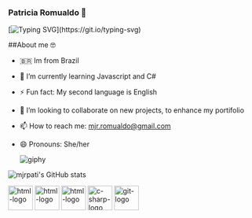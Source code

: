 ### Patricia Romualdo 👋
[![Typing SVG](https://readme-typing-svg.demolab.com/?lines=Front-end+Developer;)](https://git.io/typing-svg)

<div style="display: inline_block">

##About me 🤓
- 🇧🇷 Im from Brazil
- 🌱 I’m currently learning Javascript and C#
- ⚡ Fun fact: My second language is English
- 👯 I’m looking to collaborate on new projects, to enhance my portifolio
- 📫 How to reach me: mjr.romualdo@gmail.com
- 😄 Pronouns: She/her

  ![giphy](https://github.com/mjrpati/mjrpati/assets/96672264/d37bcd2f-d31a-462c-a8cf-a5ce85145749)
</div>


![mjrpati's GitHub stats](https://github-readme-stats.vercel.app/api?username=mjrpati&show_icons=true&theme=highcontrast)

<div >

 <img  align='center' alt='html-logo' height='50' width='50' src="https://cdn.jsdelivr.net/gh/devicons/devicon/icons/html5/html5-original.svg" />
 <img align='center' alt='html-logo' height='50' width='50' src="https://cdn.jsdelivr.net/gh/devicons/devicon/icons/css3/css3-original.svg" />
 <img  align='center' alt='html-logo' height='50' width='50' src="https://cdn.jsdelivr.net/gh/devicons/devicon/icons/javascript/javascript-original.svg" />
 <img align='center' alt='c-sharp-logo' height='50' width='50'  src="https://cdn.jsdelivr.net/gh/devicons/devicon/icons/csharp/csharp-original.svg"/>
 <img align='center' alt='git-logo' height='50' width='50' src="https://cdn.jsdelivr.net/gh/devicons/devicon/icons/git/git-original.svg" />
          
